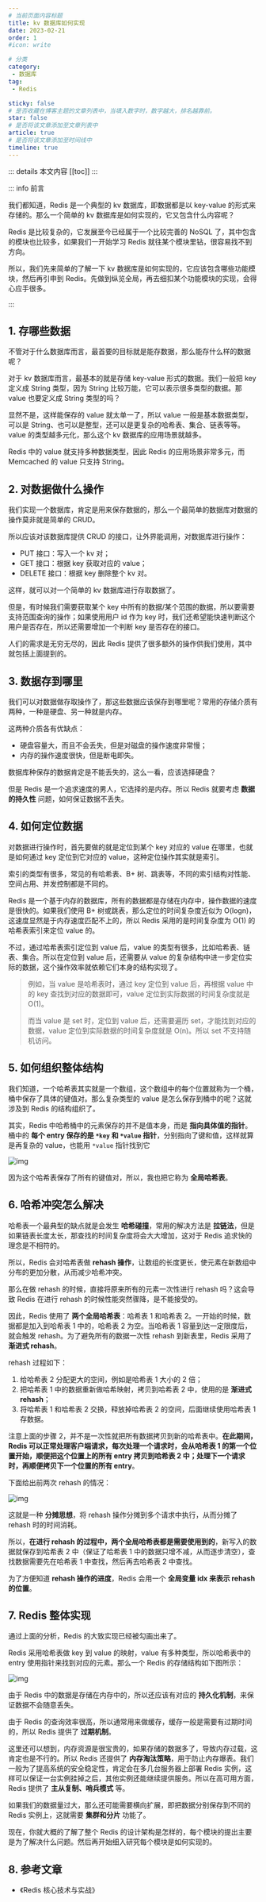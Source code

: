```yaml
---
# 当前页面内容标题
title: kv 数据库如何实现
date: 2023-02-21
order: 1
#icon: write

# 分类
category:
 - 数据库
tag:
 - Redis

sticky: false
# 是否收藏在博客主题的文章列表中，当填入数字时，数字越大，排名越靠前。
star: false
# 是否将该文章添加至文章列表中
article: true
# 是否将该文章添加至时间线中
timeline: true
---
```


 

::: details 本文内容
[[toc]]
:::


::: info 前言

我们都知道，Redis 是一个典型的 kv 数据库，即数据都是以 key-value 的形式来存储的。那么一个简单的 kv 数据库是如何实现的，它又包含什么内容呢？

Redis 是比较复杂的，它发展至今已经属于一个比较完善的 NoSQL 了，其中包含的模块也比较多，如果我们一开始学习 Redis 就往某个模块里钻，很容易找不到方向。

所以，我们先来简单的了解一下 kv 数据库是如何实现的，它应该包含哪些功能模块，然后再引申到 Redis。先做到纵览全局，再去细扣某个功能模块的实现，会得心应手很多。

:::

## **1. 存哪些数据**

不管对于什么数据库而言，最首要的目标就是能存数据，那么能存什么样的数据呢？

对于 kv 数据库而言，最基本的就是存储 key-value 形式的数据。我们一般把 key 定义成 String 类型，因为 String 比较万能，它可以表示很多类型的数据。那 value 也要定义成 String 类型的吗？

显然不是，这样能保存的 value 就太单一了，所以 value 一般是基本数据类型，可以是 String、也可以是整型，还可以是更复杂的哈希表、集合、链表等等。value 的类型越多元化，那么这个 kv 数据库的应用场景就越多。

Redis 中的 value 就支持多种数据类型，因此 Redis 的应用场景非常多元，而 Memcached 的 value 只支持 String。

## **2. 对数据做什么操作**

我们实现一个数据库，肯定是用来保存数据的，那么一个最简单的数据库对数据的操作莫非就是简单的 CRUD。

所以应该对该数据库提供 CRUD 的接口，让外界能调用，对数据库进行操作：

- PUT 接口：写入一个 kv 对；
- GET 接口：根据 key 获取对应的 value；
- DELETE 接口：根据 key 删除整个 kv 对。

这样，就可以对一个简单的 kv 数据库进行存取数据了。

但是，有时候我们需要获取某个 key 中所有的数据/某个范围的数据，所以要需要支持范围查询的操作；如果使用用户 id 作为 key 时，我们还希望能快速判断这个用户是否存在，所以还需要增加一个判断 key 是否存在的接口。

人们的需求是无穷无尽的，因此 Redis 提供了很多额外的操作供我们使用，其中就包括上面提到的。

## **3. 数据存到哪里**

我们可以对数据做存取操作了，那这些数据应该保存到哪里呢？常用的存储介质有两种，一种是硬盘、另一种就是内存。

这两种介质各有优缺点：

- 硬盘容量大，而且不会丢失，但是对磁盘的操作速度非常慢；
- 内存的操作速度很快，但是断电即失。

数据库种保存的数据肯定是不能丢失的，这么一看，应该选择硬盘？

但是 Redis 是一个追求速度的男人，它选择的是内存。所以 Redis 就要考虑 **数据的持久性** 问题，如何保证数据不丢失。

## **4. 如何定位数据**

对数据进行操作时，首先要做的就是定位到某个 key 对应的 value 在哪里，也就是如何通过 key 定位到它对应的 value，这种定位操作其实就是索引。

索引的类型有很多，常见的有哈希表、B+ 树、跳表等，不同的索引结构对性能、空间占用、并发控制都是不同的。

Redis 是一个基于内存的数据库，所有的数据都是存储在内存中，操作数据的速度是很快的。如果我们使用 B+ 树或跳表，那么定位的时间复杂度近似为 O(logn)，这速度显然是于内存速度匹配不上的，所以 Redis 采用的是时间复杂度为 O(1) 的哈希表索引来定位 value 的。

不过，通过哈希表索引定位到 value 后，value 的类型有很多，比如哈希表、链表、集合。所以在定位到 value 后，还需要从 value 的复杂结构中进一步定位实际的数据，这个操作效率就依赖它们本身的结构实现了。

> 例如，当 value 是哈希表时，通过 key 定位到 value 后，再根据 value 中的 key 查找到对应的数据即可，value 定位到实际数据的时间复杂度就是 O(1)。
>
> 而当 value 是 set 时，定位到 value 后，还需要遍历 set，才能找到对应的数据，value 定位到实际数据的时间复杂度就是 O(n)。所以 set 不支持随机访问。

## **5. 如何组织整体结构**

我们知道，一个哈希表其实就是一个数组，这个数组中的每个位置就称为一个桶，桶中保存了具体的键值对。那么复杂类型的 value 是怎么保存到桶中的呢？这就涉及到 Redis 的结构组织了。

其实，Redis 中哈希桶中的元素保存的并不是值本身，而是 **指向具体值的指针**。桶中的 **每个 entry 保存的是 `*key` 和 `*value` 指针**，分别指向了键和值，这样就算是再复杂的 value，也能用 `*value` 指针找到它

![img](https://run-notes.oss-cn-beijing.aliyuncs.com/notes/202302211402931.jpeg)

因为这个哈希表保存了所有的键值对，所以，我也把它称为 **全局哈希表**。

## **6. 哈希冲突怎么解决**

哈希表一个最典型的缺点就是会发生 **哈希碰撞**，常用的解决方法是 **拉链法**，但是如果链表长度太长，那查找的时间复杂度将会大大增加，这对于 Redis 追求快的理念是不相符的。

所以，Redis 会对哈希表做 **rehash 操作**，让数组的长度更长，使元素在新数组中分布的更加分散，从而减少哈希冲突。

那么在做 rehash 的时候，直接将原来所有的元素一次性进行 rehash 吗？这会导致 Redis 在进行 rehash 的时候性能突然骤降，是不能接受的。

因此，Redis 使用了 **两个全局哈希表**：哈希表 1 和哈希表 2。一开始的时候，数据都是加入到哈希表 1 中的，哈希表 2 为空。当哈希表 1 容量到达一定限度后，就会触发 rehash。为了避免所有的数据一次性 rehash 到新表里，Redis 采用了 **渐进式 rehash**。

rehash 过程如下：

1. 给哈希表 2 分配更大的空间，例如是哈希表 1 大小的 2 倍；
2. 把哈希表 1 中的数据重新做哈希映射，拷贝到哈希表 2 中，使用的是 **渐进式 rehash**；
3. 将哈希表 1 和哈希表 2 交换，释放掉哈希表 2 的空间，后面继续使用哈希表 1 存数据。

注意上面的步骤 2，并不是一次性就把所有数据拷贝到新的哈希表中。**在此期间，Redis 可以正常处理客户端请求，每次处理一个请求时，会从哈希表 1 的第一个位置开始，顺便把这个位置上的所有 entry 拷贝到哈希表 2 中；处理下一个请求时，再顺便拷贝下一个位置的所有 entry**。

下面给出前两次 rehash 的情况：

![img](https://run-notes.oss-cn-beijing.aliyuncs.com/notes/202302211507841.jpeg)

这就是一种 **分摊思想**，将 rehash 操作分摊到多个请求中执行，从而分摊了 rehash 时的时间消耗。

所以，**在进行 rehash 的过程中，两个全局哈希表都是需要使用到的**，新写入的数据就保存到哈希表 2 中（保证了哈希表 1 中的数据只增不减，从而逐步清空），查找数据需要先在哈希表 1 中查找，然后再去哈希表 2 中查找。

为了方便知道 **rehash 操作的进度**，Redis 会用一个 **全局变量 idx 来表示 rehash 的位置**。

## **7. Redis 整体实现**

通过上面的分析，Redis 的大致实现已经被勾画出来了。

Redis 采用哈希表做 key 到 value 的映射，value 有多种类型，所以哈希表中的 entry 使用指针来找到对应的元素。那么一个 Redis 的存储结构如下图所示：

![img](https://run-notes.oss-cn-beijing.aliyuncs.com/notes/202302211402931.jpeg)

由于 Redis 中的数据是存储在内存中的，所以还应该有对应的 **持久化机制**，来保证数据不会随意丢失。

由于 Redis 的查询效率很高，所以通常用来做缓存，缓存一般是需要有过期时间的，所以 Redis 提供了 **过期机制**。

这里还可以想到，内存资源是很宝贵的，如果存储的数据多了，导致内存过载，这肯定也是不行的。所以 Redis 还提供了 **内存淘汰策略**，用于防止内存爆表。我们一般为了提高系统的安全稳定性，肯定会在多几台服务器上部署 Redis 实例，这样可以保证一台实例挂掉之后，其他实例还能继续提供服务。所以在高可用方面，Redis 提供了 **主从复制、哨兵模式** 等。

如果我们的数据量过大，那么还可能需要横向扩展，即把数据分别保存到不同的 Redis 实例上，这就需要 **集群和分片** 功能了。

现在，你就大概的了解了整个 Redis 的设计架构是怎样的，每个模块的提出主要是为了解决什么问题。然后再开始细入研究每个模块是如何实现的。

## **8. 参考文章**

- 《Redis 核心技术与实战》

